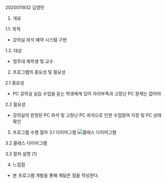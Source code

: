 2020011932 김영민

1. 개요

1.1. 목적
   - 강의실 좌석 예약 시스템 구현

1.2. 대상
   - 청주대 재학생 및 교수

2. 프로그램의 중요성 및 필요성

2.1 중요성
   - PC 강의실 실습 수업을 듣는 학생에게 있어 자리부족과 고장난 PC 문제는 없어야

2.2 필요성
  - 강의실의 한정된 PC 좌석 및 고장난 PC 좌석으로 인한 수업참여 지장 및 PC 상태 확인

    
5. 프로그램 수행 절차
3.1 다이어그램
![클래스 다이어그램](https://github.com/user-attachments/assets/942cdfdb-4a95-49a3-8336-d2c97e9c7ec9)

3.2 클래스 다이어그램


3.3 절차 설명
(1)


4. 느낌점
- 본 프로그램 개발을 통해 깨달은 점을 작성한다.




